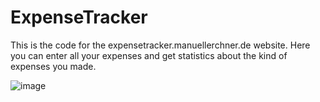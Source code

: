 # ExpenseTracker

This is the code for the expensetracker.manuellerchner.de website.
Here you can enter all your expenses and get statistics about the kind of expenses you made.

![image](https://user-images.githubusercontent.com/54124311/167317393-71141a98-e8ce-4c78-afbc-c2ce10c24a2a.png)
